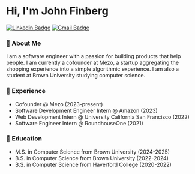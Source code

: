 # Hi, I'm John Finberg
[![Linkedin Badge](https://img.shields.io/badge/-John%20Finberg-blue?style=flat-square&logo=Linkedin&logoColor=white&link=https://www.linkedin.com/in/john-finberg)](https://www.linkedin.com/in/john-finberg)
[![Gmail Badge](https://img.shields.io/badge/-johnbfinberg@gmail.com-c14438?style=flat-square&logo=Gmail&logoColor=white&link=mailto:johnbfinberg@gmail.com)](mailto:johnbfinberg@gmail.com)

### 👋 About Me
I am a software engineer with a passion for building products that help people. I am currently a cofounder at Mezo, a startup aggregating the shopping experience into a simple algorithmic experience. I am also a student at Brown University studying computer science.

### 💼 Experience 
 - Cofounder @ Mezo (2023-present)
 - Software Development Engineer Intern @ Amazon (2023)
 - Web Development Intern @ University California San Francisco (2022)
 - Software Engineer Intern @ RoundhouseOne (2021)

### 🏫 Education
 - M.S. in Computer Science from Brown University (2024-2025)
 - B.S. in Computer Science from Brown University (2022-2024)
 - B.S. in Computer Science from Haverford College (2020-2022)

<!--
**John2360/john2360** is a ✨ _special_ ✨ repository because its `README.md` (this file) appears on your GitHub profile.

Here are some ideas to get you started:

- 🔭 I’m currently working on ...
- 🌱 I’m currently learning ...
- 👯 I’m looking to collaborate on ...
- 🤔 I’m looking for help with ...
- 💬 Ask me about ...
- 📫 How to reach me: ...
- 😄 Pronouns: ...
- ⚡ Fun fact: ...
-->
